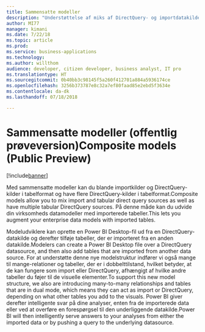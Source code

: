 ```yaml
---
title: Sammensatte modeller
description: "Understøttelse af miks af DirectQuery- og importdatakilder i Power BI Desktop"
author: MI77
manager: kimani
ms.date: 7/22/18
ms.topic: article
ms.prod: 
ms.service: business-applications
ms.technology: 
ms.author: willthom
audience: developer, citizen developer, business analyst, IT pro
ms.translationtype: HT
ms.sourcegitcommit: 0b40bb3c98145f5a260f412701a884a5936174ce
ms.openlocfilehash: 3256b373787e8c32a7ef80faad85e2ebd5f3634e
ms.contentlocale: da-dk
ms.lasthandoff: 07/18/2018

---
```


# <a name="composite-models-public-preview"></a><span data-ttu-id="19ca4-103">Sammensatte modeller (offentlig prøveversion)</span><span class="sxs-lookup"><span data-stu-id="19ca4-103">Composite models (Public Preview)</span></span>

[!include[banner](../../../includes/banner.md)]

<span data-ttu-id="19ca4-104">Med sammensatte modeller kan du blande importkilder og DirectQuery-kilder i tabelformat og have flere DirectQuery-kilder i tabelformat.</span><span class="sxs-lookup"><span data-stu-id="19ca4-104">Composite models allow you to mix import and tabular direct query sources as well as have multiple tabular DirectQuery sources.</span></span> <span data-ttu-id="19ca4-105">På denne måde kan du udvide din virksomheds datamodeller med importerede tabeller.</span><span class="sxs-lookup"><span data-stu-id="19ca4-105">This lets you augment your enterprise data models with imported tables.</span></span> 

<span data-ttu-id="19ca4-106">Modeludviklere kan oprette en Power BI Desktop-fil ud fra en DirectQuery-datakilde og derefter tilføje tabeller, der er importeret fra en anden datakilde.</span><span class="sxs-lookup"><span data-stu-id="19ca4-106">Modelers can create a Power BI Desktop file over a DirectQuery datasource, and then also add tables that are imported from another data source.</span></span> <span data-ttu-id="19ca4-107">For at understøtte denne nye modelstruktur indfører vi også mange til mange-relationer og tabeller, der er i dobbelttilstand, hvilket betyder, at de kan fungere som import eller DirectQuery, afhængigt af hvilke andre tabeller du føjer til de visuelle elementer.</span><span class="sxs-lookup"><span data-stu-id="19ca4-107">To support this new model structure, we also are introducing many-to-many relationships and tables that are in dual mode, which means they can act as import or DirectQuery, depending on what other tables you add to the visuals.</span></span> <span data-ttu-id="19ca4-108">Power BI giver derefter intelligente svar på dine analyser, enten fra de importerede data eller ved at overføre en forespørgsel til den underliggende datakilde.</span><span class="sxs-lookup"><span data-stu-id="19ca4-108">Power BI will then intelligently serve answers to your analyses from either the imported data or by pushing a query to the underlying datasource.</span></span>

<!--
### Who uses this feature
This feature is intended for model developers. 
## Status
### Development status
In development
#### Target timeframe
October ‘18
-->

